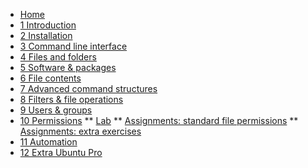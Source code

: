 <!-- docs/_sidebar.md -->
* [Home](/)
* [1 Introduction](./01_introduction/01_course.md)
* [2 Installation](./02_installation/01_course.md)
* [3 Command line interface](./03_commandline/01_course.md)
* [4 Files and folders](./04_filesandfolders/01_course.md)
* [5 Software & packages](./05_software/01_course.md)
* [6 File contents](./06_filecontents/01_course.md)
* [7 Advanced command structures](./07_advancedcommands/01_course.md)
* [8 Filters & file operations ](./08_filters/01_course.md)
* [9 Users & groups](./09_usersandgroups/01_course.md)
* [10 Permissions](./10_permissions/01_course.md)
** [Lab](./10_permissions/02_lab.md)
** [Assignments: standard file permissions](./10_permissions/exercises/standard_file_permissions/99_exercises.md)
** [Assignments: extra exercises](./10_permissions/exercises/users_groups_permissions_extra_exercises/99_exercises.md)
* [11 Automation](./11_automation/01_course.md)
* [12 Extra Ubuntu Pro](./12_UbuntuPro/01_course.md)
